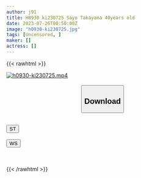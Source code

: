 ```yaml
---
author: j91
title: H0930 ki230725 Sayo Takayama 40years old
date: 2023-07-26T00:50:00Z
image: "h0930-ki230725.jpg"
tags: [Uncensored, ]
maker: []
actress: []
---
```



{{< rawhtml >}}

<div class="video" data-videoid="R7ZkMDMbkXCd19V">
    <a href="javascript:;">
        <img src="https://my.j91.asia/posts/h0930-ki230725/h0930-ki230725.jpg" width="WIDTH" height="HEIGHT" alt="h0930-ki230725.mp4" loading="lazy">
    </a>
</div>

<script type="text/javascript" src="https://j91.asia/asset/on-demand-st.js"></script>

<br>
  <link rel="stylesheet" href="https://j91.asia/asset/bs5.css">
  
  <center>
  <button class="btn btn-primary" type="button" data-bs-toggle="collapse" data-bs-target=".multi-collapse" aria-expanded="false" aria-controls="multiCollapseExample1 multiCollapseExample2"><h2>Download</h2></button></center>
</p>
<div class="row">
  <div class="col">
    <div class="collapse multi-collapse" id="multiCollapseExample1">
      <div class="card card-body">
	      	      <br>
<div class="buttons">  
<a href="https://streamtape.to/v/R7ZkMDMbkXCd19V"><button class="btn-hover color-3"><i class="fa fa-download"></i> ST</button></a></div>
    </div>
  </div>
</div>
  <div class="col">
    <div class="collapse multi-collapse" id="multiCollapseExample2">
      <div class="card card-body">
	      <br>
<div class="buttons">
    <a href="https://wolfstream.tv/7j2gy4qnanps.html"><button class="btn-hover color-9"><i class="fa fa-download"></i> WS</button></a></div>
<br><br>
      </div>
    </div>
  </div>
</div>

{{< /rawhtml >}}
